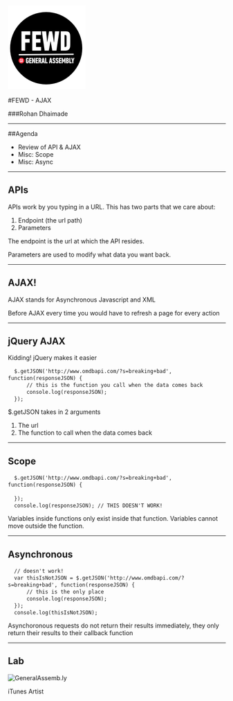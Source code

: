 ![GeneralAssemb.ly](../../img/icons/FEWD_Logo.png)

#FEWD - AJAX

###Rohan Dhaimade

---


##Agenda

* Review of API & AJAX
* Misc: Scope
* Misc: Async

---

## APIs

APIs work by you typing in a URL. This has two parts that we care about:

1. Endpoint (the url path)
2. Parameters

The endpoint is the url at which the API resides.

Parameters are used to modify what data you want back.

---
 
## AJAX!

AJAX stands for Asynchronous Javascript and XML

Before AJAX every time you would have to refresh a page for every action

---

## jQuery AJAX

Kidding! jQuery makes it easier

```
  $.getJSON('http://www.omdbapi.com/?s=breaking+bad', function(responseJSON) {
      // this is the function you call when the data comes back
      console.log(responseJSON);
  });
```

$.getJSON takes in 2 arguments

1. The url
2. The function to call when the data comes back

---

## Scope 

```
  $.getJSON('http://www.omdbapi.com/?s=breaking+bad', function(responseJSON) {

  });
  console.log(responseJSON); // THIS DOESN'T WORK!
```

Variables inside functions only exist inside that function. Variables cannot move outside the function. 

---
## Asynchronous 

```
  // doesn't work!
  var thisIsNotJSON = $.getJSON('http://www.omdbapi.com/?s=breaking+bad', function(responseJSON) {
  	  // this is the only place 
      console.log(responseJSON);
  });
  console.log(thisIsNotJSON);
```

Asynchoronous requests do not return their results immediately, they only return their results to their callback function

---

## Lab

![GeneralAssemb.ly](../img/icons/exercise_icon_md.png)

iTunes Artist


